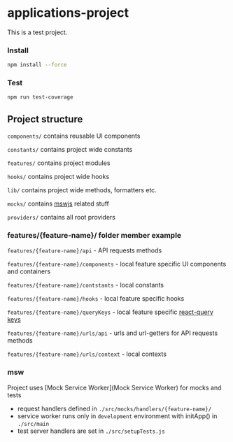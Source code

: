 # applications-project

This is a test project.

### Install

```bash
npm install --force
```

### Test

```bash
npm run test-coverage
```

## Project structure

`components/` contains reusable UI components

`constants/` contains project wide constants

`features/` contains project modules

`hooks/` contains project wide hooks

`lib/` contains project wide methods, formatters etc.

`mocks/` contains [mswjs](https://mswjs.io/) related stuff

`providers/` contains all root providers

### features/{feature-name}/ folder member example

`features/{feature-name}/api` - API requests methods

`features/{feature-name}/components` - local feature specific UI components and containers

`features/{feature-name}/contstants` - local constants

`features/{feature-name}/hooks` - local feature specific hooks

`features/{feature-name}/queryKeys` - local feature specific [react-query keys](https://react-query-v3.tanstack.com/guides/query-keys)

`features/{feature-name}/urls/api` - urls and url-getters for API requests methods

`features/{feature-name}/urls/context` - local contexts

### msw

Project uses [Mock Service Worker](Mock Service Worker) for mocks and tests
- request handlers defined in `./src/mocks/handlers/{feature-name}/`
- service worker runs only in `development` environment with initApp() in `./src/main`
- test server handlers are set in  `./src/setupTests.js` 


